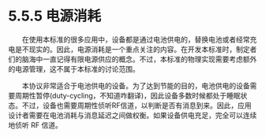 # 5.5.5 电源消耗

　　在使用本标准的很多应用中，设备都是通过电池供电的，替换电池或者经常充电是不现实的。因此，电源消耗是一个重点关注的内容。在开发本标准时，制定者们的脑海中一直记得有限电源供应的概念。不过，本标准的物理实现需要考虑额外的电源管理，这不属于本标准的讨论范围。

　　本协议非常适合于电池供电的设备。为了达到节能的目的，电池供电的设备需要周期性暂停(duty-cycling，不知道咋翻译)，因此设备多数时候都处于睡眠状态。不过，设备也需要周期性侦听RF信道，以判断是否有消息到来。因此，应用设计者需要在电池消耗与消息延迟之间做权衡。如果设备供电充足，完全可以连续地侦听 RF 信道。
